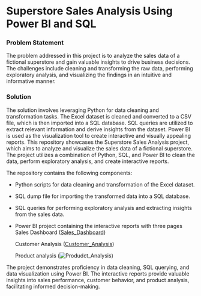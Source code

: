 # Superstore Sales Analysis Using Power BI and SQL


### Problem Statement

The problem addressed in this project is to analyze the sales data of a fictional superstore and gain valuable insights to drive business decisions. The challenges include cleaning and transforming the raw data, performing exploratory analysis, and visualizing the findings in an intuitive and informative manner.

### Solution

The solution involves leveraging Python for data cleaning and transformation tasks. The Excel dataset is cleaned and converted to a CSV file, which is then imported into a SQL database. SQL queries are utilized to extract relevant information and derive insights from the dataset. Power BI is used as the visualization tool to create interactive and visually appealing reports.
This repository showcases the Superstore Sales Analysis project, which aims to analyze and visualize the sales data of a fictional superstore. The project utilizes a combination of Python, SQL, and Power BI to clean the data, perform exploratory analysis, and create interactive reports.

The repository contains the following components:

  *  Python scripts for data cleaning and transformation of the Excel dataset.
  * SQL dump file for importing the transformed data into a SQL database.
  * SQL queries for performing exploratory analysis and extracting insights from the sales data.
  *  Power BI project containing the interactive reports with three pages
     Sales Dashboard
     ([Sales_Dashboard](https://github.com/user-attachments/assets/208fd5ef-d58e-487b-aca1-048341a569ec))


     Customer Analysis
     ([Customer_Analysis](https://github.com/user-attachments/assets/528ed3cd-0d78-48c6-b12e-1580e1ce99fc))



     Product analysis
      (![Produdct_Analysis](https://github.com/user-attachments/assets/52f0a184-bf42-4da3-9cd7-b2526825a400))

The project demonstrates proficiency in data cleaning, SQL querying, and data visualization using Power BI. The interactive reports provide valuable insights into sales performance, customer behavior, and product analysis, facilitating informed decision-making.


